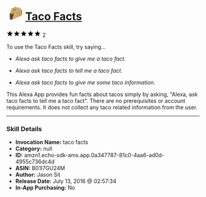 # &nbsp;<img src="skill_icon" alt="Taco Facts icon" width="36"> [Taco Facts](http://alexa.amazon.com/#skills/amzn1.echo-sdk-ams.app.0a347787-81c0-4aa6-ad0d-4955c736dc4d)
![5 stars](../../images/ic_star_black_18dp_1x.png)![5 stars](../../images/ic_star_black_18dp_1x.png)![5 stars](../../images/ic_star_black_18dp_1x.png)![5 stars](../../images/ic_star_black_18dp_1x.png)![5 stars](../../images/ic_star_black_18dp_1x.png) 2

To use the Taco Facts skill, try saying...

* *Alexa ask taco facts to give me a taco fact.*

* *Alexa ask taco facts to tell me a taco fact.*

* *Alexa ask taco facts to give me some taco information.*

This Alexa App provides fun facts about tacos simply by asking, "Alexa, ask taco facts to tell me a taco fact". There are no prerequisites or account requirements. It does not collect any taco related information from the user.

***

### Skill Details

* **Invocation Name:** taco facts
* **Category:** null
* **ID:** amzn1.echo-sdk-ams.app.0a347787-81c0-4aa6-ad0d-4955c736dc4d
* **ASIN:** B01I7GU24M
* **Author:** Jason Sit
* **Release Date:** July 13, 2016 @ 02:57:34
* **In-App Purchasing:** No
